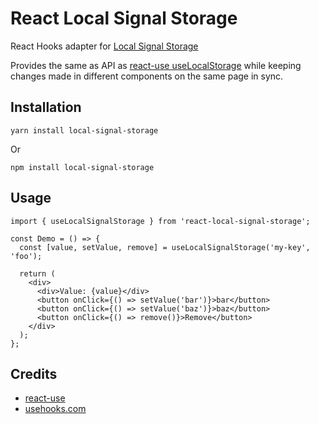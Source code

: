 # React Local Signal Storage

React Hooks adapter for [Local Signal Storage](https://www.npmjs.com/package/local-signal-storage)

Provides the same as API as [react-use useLocalStorage](https://github.com/streamich/react-use/blob/HEAD/docs/useLocalStorage.md) while keeping changes made in different components on the same page in sync.

## Installation
```
yarn install local-signal-storage
```
Or
```
npm install local-signal-storage
```

## Usage
```
import { useLocalSignalStorage } from 'react-local-signal-storage';

const Demo = () => {
  const [value, setValue, remove] = useLocalSignalStorage('my-key', 'foo');

  return (
    <div>
      <div>Value: {value}</div>
      <button onClick={() => setValue('bar')}>bar</button>
      <button onClick={() => setValue('baz')}>baz</button>
      <button onClick={() => remove()}>Remove</button>
    </div>
  );
};
```

## Credits
* [react-use](https://github.com/streamich/react-use)
* [usehooks.com](https://usehooks.com/useLocalStorage/)
